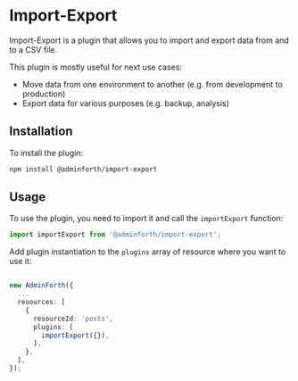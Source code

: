 
# Import-Export

Import-Export is a plugin that allows you to import and export data from and to a CSV file. 

This plugin is mostly useful for next use cases:

* Move data from one environment to another (e.g. from development to production)
* Export data for various purposes (e.g. backup, analysis)

## Installation

To install the plugin:

```bash
npm install @adminforth/import-export
```

## Usage

To use the plugin, you need to import it and call the `importExport` function:

```typescript
import importExport from '@adminforth/import-export';
```

Add plugin instantiation to the `plugins` array of resource where you want to use it:

```typescript

new AdminForth({
  ...
  resources: [
    {
      resourceId: 'posts',
      plugins: [
        importExport({}),
      ],
    },
  ],
});
```